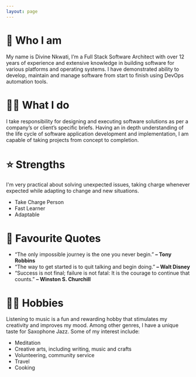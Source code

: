 ```yaml
---
layout: page
---
```


<div class="post">
  <div class="card">
    <h1 class="card__title article_title">🤔 Who I am</h1>
    <div class="article__content">
      <p>
        My name is Divine Nkwati, I’m a Full Stack Software Architect with over 12 years of experience and extensive knowledge in building software for various platforms and operating systems. I have demonstrated ability to develop, maintain and manage software from start to finish using DevOps automation tools.
      </p>
    </div>
    <h1 class="card__title article_title">🧑‍💻 What I do</h1>
    <div class="article__content">
      <p>
        I take responsibility for designing and executing software solutions as per a company’s or client’s specific briefs.
        Having an in depth understanding of the life cycle of software application development and implementation, I am capable of taking projects from concept to completion.
      </p>
    </div>
    <h1 class="card__title article_title">⭐️ Strengths</h1>
    <div class="article__content">
      <p>
        I'm very practical about solving unexpected issues, taking charge whenever expected while adapting to change and new situations.
        <ul>
          <li> Take Charge Person  </li>
          <li> Fast Learner </li>
          <li> Adaptable </li>
        </ul>
      </p>
    </div>
    <h1 class="card__title article_title">💬 Favourite Quotes</h1>
    <div class="article__content">
      <ul>
        <li> 
          “The only impossible journey is the one you never begin.” <strong> – Tony Robbins</strong>
        </li>
        <li> 
          “The way to get started is to quit talking and begin doing.” <strong> – Walt Disney</strong>
        </li>
        <li> 
          “Success is not final; failure is not fatal: It is the courage to continue that counts.” <strong> – Winston S. Churchill</strong>
        </li>
      </ul>
    </div>
    <h1 class="card__title article_title">🧘‍♂️ Hobbies</h1>
    <div class="article__content">
      <p>
        Listening to music is a fun and rewarding hobby that stimulates my creativity and improves my mood. Among other genres, I have a unique taste for Saxophone Jazz. Some of my interest include:
      </p>
      <ul>
        <li> Meditation </li>
        <li> Creative arts, including writing, music and crafts </li>
        <li> Volunteering, community service </li>
        <li> Travel </li>
        <li> Cooking </li>
      </ul>
    </div>
  </div>
  <!-- <div class="card"> </div> -->
</div>
